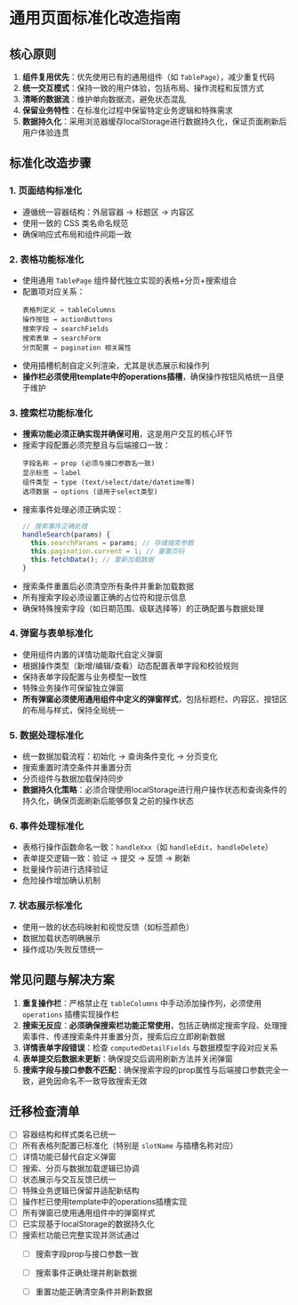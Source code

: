 # 通用页面标准化改造指南

## 核心原则

1. **组件复用优先**：优先使用已有的通用组件（如 `TablePage`），减少重复代码
2. **统一交互模式**：保持一致的用户体验，包括布局、操作流程和反馈方式
3. **清晰的数据流**：维护单向数据流，避免状态混乱
4. **保留业务特性**：在标准化过程中保留特定业务逻辑和特殊需求
5. **数据持久化**：采用浏览器缓存localStorage进行数据持久化，保证页面刷新后用户体验连贯

## 标准化改造步骤

### 1. 页面结构标准化

- 遵循统一容器结构：外层容器 → 标题区 → 内容区
- 使用一致的 CSS 类名命名规范
- 确保响应式布局和组件间距一致

### 2. 表格功能标准化

- 使用通用 `TablePage` 组件替代独立实现的表格+分页+搜索组合
- 配置项对应关系：
  ```
  表格列定义 → tableColumns
  操作按钮 → actionButtons
  搜索字段 → searchFields 
  搜索表单 → searchForm
  分页配置 → pagination 相关属性
  ```
- 使用插槽机制自定义列渲染，尤其是状态展示和操作列
- **操作栏必须使用template中的operations插槽**，确保操作按钮风格统一且便于维护

### 3. 搜索栏功能标准化

- **搜索功能必须正确实现并确保可用**，这是用户交互的核心环节
- 搜索字段配置必须完整且与后端接口一致：
  ```
  字段名称 → prop (必须与接口参数名一致)
  显示标签 → label
  组件类型 → type (text/select/date/datetime等)
  选项数据 → options (适用于select类型)
  ```
- 搜索事件处理必须正确实现：
  ```javascript
  // 搜索事件正确处理
  handleSearch(params) {
    this.searchParams = params; // 存储搜索参数
    this.pagination.current = 1; // 重置页码
    this.fetchData(); // 重新加载数据
  }
  ```
- 搜索条件重置后必须清空所有条件并重新加载数据
- 所有搜索字段必须设置正确的占位符和提示信息
- 确保特殊搜索字段（如日期范围、级联选择等）的正确配置与数据处理

### 4. 弹窗与表单标准化

- 使用组件内置的详情功能取代自定义弹窗
- 根据操作类型（新增/编辑/查看）动态配置表单字段和校验规则
- 保持表单字段配置与业务模型一致性
- 特殊业务操作可保留独立弹窗
- **所有弹窗必须使用通用组件中定义的弹窗样式**，包括标题栏、内容区、按钮区的布局与样式，保持全局统一

### 5. 数据处理标准化

- 统一数据加载流程：初始化 → 查询条件变化 → 分页变化
- 搜索重置时清空条件并重置分页
- 分页组件与数据加载保持同步
- **数据持久化策略**：必须合理使用localStorage进行用户操作状态和查询条件的持久化，确保页面刷新后能够恢复之前的操作状态

### 6. 事件处理标准化

- 表格行操作函数命名一致：`handleXxx`（如 `handleEdit`、`handleDelete`）
- 表单提交逻辑一致：验证 → 提交 → 反馈 → 刷新
- 批量操作前进行选择验证
- 危险操作增加确认机制

### 7. 状态展示标准化

- 使用一致的状态码映射和视觉反馈（如标签颜色）
- 数据加载状态明确展示
- 操作成功/失败反馈统一

## 常见问题与解决方案

1. **重复操作栏**：严格禁止在 `tableColumns` 中手动添加操作列，必须使用 `operations` 插槽实现操作栏
2. **搜索无反应**：**必须确保搜索栏功能正常使用**，包括正确绑定搜索字段、处理搜索事件、传递搜索条件并重置分页，搜索后应立即刷新数据
3. **详情表单字段错误**：检查 `computedDetailFields` 与数据模型字段对应关系
4. **表单提交后数据未更新**：确保提交后调用刷新方法并关闭弹窗
5. **搜索字段与接口参数不匹配**：确保搜索字段的prop属性与后端接口参数完全一致，避免因命名不一致导致搜索无效

## 迁移检查清单

- [ ] 容器结构和样式类名已统一
- [ ] 所有表格列配置已标准化（特别是 `slotName` 与插槽名称对应）
- [ ] 详情功能已替代自定义弹窗
- [ ] 搜索、分页与数据加载逻辑已协调
- [ ] 状态展示与交互反馈已统一
- [ ] 特殊业务逻辑已保留并适配新结构
- [ ] 操作栏已使用template中的operations插槽实现
- [ ] 所有弹窗已使用通用组件中的弹窗样式
- [ ] 已实现基于localStorage的数据持久化
- [ ] 搜索栏功能已完整实现并测试通过
  - [ ] 搜索字段prop与接口参数一致
  - [ ] 搜索事件正确处理并刷新数据
  - [ ] 重置功能正确清空条件并刷新数据

